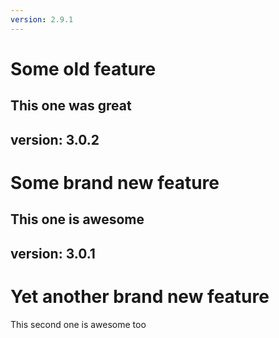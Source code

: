 ```yaml
---
version: 2.9.1
---
```

# Some old feature

This one was great
---
version: 3.0.2
---
# Some brand new feature

This one is awesome
---
version: 3.0.1
---
# Yet another brand new feature

This second one is awesome too
